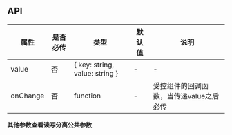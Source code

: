 ## API

| 属性 | 是否必传 | 类型 | 默认值 | 说明 |
| --- | --- | --- | --- | --- |
| value | 否 | { key: string, value: string } | - | - |
| onChange | 否 | function | - | 受控组件的回调函数，当传递value之后必传 |

**其他参数查看读写分离公共参数**
